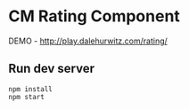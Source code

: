 # CM Rating Component

DEMO - http://play.dalehurwitz.com/rating/

## Run dev server
```
npm install
npm start
```
